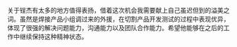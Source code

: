 关于锃杰有太多的地方值得表扬，借着这次机会我需要献上自己虽迟但到的溢美之词。虽然是焊接产品小组调过来的外援，在切割产品开发测试的过程中表现优异，体现了很强的解决问题能力，沟通能力以及团队合作能力。希望他能够在之后的工作中继续保持这种精神状态。
